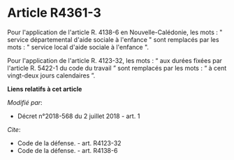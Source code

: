 # Article R4361-3

Pour l'application de l'article R. 4138-6 en Nouvelle-Calédonie, les mots : " service départemental d'aide sociale à
l'enfance " sont remplacés par les mots : " service local d'aide sociale à l'enfance ". 

Pour l'application de l'article R. 4123-32, les mots : “ aux durées fixées par l'article R. 5422-1 du code du travail ” sont
remplacés par les mots : “ à cent vingt-deux jours calendaires ”.

**Liens relatifs à cet article**

_Modifié par_:

  - Décret n°2018-568 du 2 juillet 2018 - art. 1

_Cite_:

  - Code de la défense. - art. R4123-32
  - Code de la défense. - art. R4138-6
